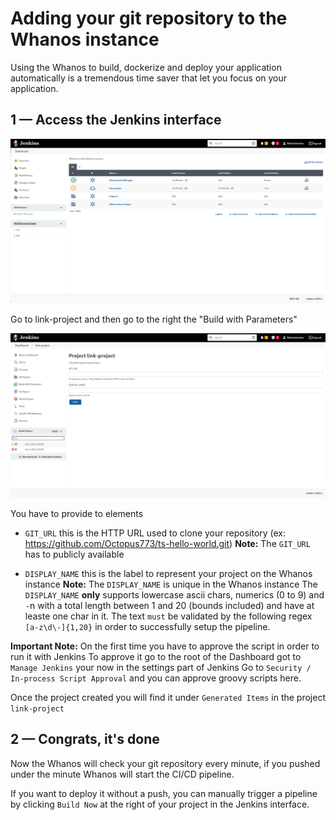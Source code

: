# Adding your git repository to the Whanos instance

Using the Whanos to build, dockerize and deploy your application automatically is a tremendous time saver that let you focus on your application.

## 1 — Access the Jenkins interface

![](assets/jenkins_home.png)

Go to link-project and then go to the right the "Build with Parameters"

![](assets/project_arguments.png)

You have to provide to elements
 - `GIT_URL` this is the HTTP URL used to clone your repository (ex: https://github.com/Octopus773/ts-hello-world.git)
	**Note:** The `GIT_URL` has to publicly available 
 
 - `DISPLAY_NAME` this is the label to represent your project on the Whanos instance
	**Note:** The `DISPLAY_NAME` is unique in the Whanos instance
	The `DISPLAY_NAME` **only** supports lowercase ascii chars, numerics (0 to 9) and `-`n with a total length between 1 and 20 (bounds included) and have at leaste one char in it.
	The text `must` be validated by the following regex `[a-z\d\-]{1,20}` in order to successfully setup the pipeline.

**Important Note:** 
On the first time you have to approve the script in order to run it with Jenkins
To approve it go to the root of the Dashboard got to `Manage Jenkins` your now in the settings part of Jenkins
Go to `Security / In-process Script Approval` and you can approve groovy scripts here.

Once the project created you will find it under `Generated Items` in the project `link-project`
## 2 — Congrats, it's done

Now the Whanos will check your git repository every minute, if  you pushed under the minute Whanos will start the CI/CD pipeline.

If you want to deploy it without a push, you can manually trigger a pipeline by clicking `Build Now` at the right of your project in the Jenkins interface.